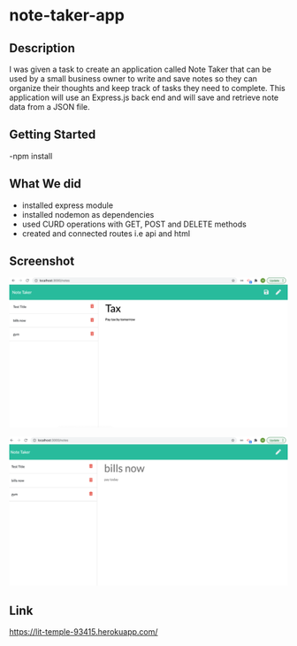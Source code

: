 # note-taker-app

## Description

I was given a task to create an application called Note Taker that can be used by a small business owner to write and save notes so they can organize their thoughts and keep track of tasks they need to complete.
This application will use an Express.js back end and will save and retrieve note data from a JSON file.

## Getting Started

-npm install

## What We did

- installed express module
- installed nodemon as dependencies
- used CURD operations with GET, POST and DELETE methods
- created and connected routes i.e api and html

##  Screenshot

![image](./public/assets/screenshots/Screenshot_1.png)

![image](./public/assets/screenshots/Screenshot_2.png)

## Link
https://lit-temple-93415.herokuapp.com/
